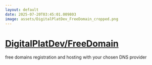 ```yaml
---
layout: default
date: 2025-07-20T03:45:01.009803
image: assets/DigitalPlatDev_FreeDomain_cropped.png
---
```


# [DigitalPlatDev/FreeDomain](https://github.com/DigitalPlatDev/FreeDomain)

free domains registration and hosting with your chosen DNS provider
